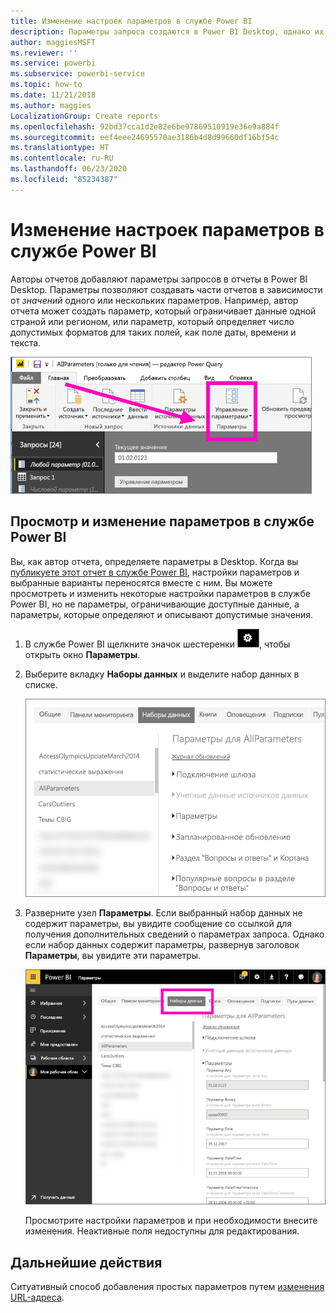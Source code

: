 ```yaml
---
title: Изменение настроек параметров в службе Power BI
description: Параметры запроса создаются в Power BI Desktop, однако их можно просматривать и изменять в службе Power BI.
author: maggiesMSFT
ms.reviewer: ''
ms.service: powerbi
ms.subservice: powerbi-service
ms.topic: how-to
ms.date: 11/21/2018
ms.author: maggies
LocalizationGroup: Create reports
ms.openlocfilehash: 92bd37cca1d2e82e6be97869510919e36e9a884f
ms.sourcegitcommit: eef4eee24695570ae3186b4d8d99660df16bf54c
ms.translationtype: HT
ms.contentlocale: ru-RU
ms.lasthandoff: 06/23/2020
ms.locfileid: "85234387"
---
```

# <a name="edit-parameter-settings-in-the-power-bi-service"></a>Изменение настроек параметров в службе Power BI
Авторы отчетов добавляют параметры запросов в отчеты в Power BI Desktop. Параметры позволяют создавать части отчетов в зависимости от *значений* одного или нескольких параметров. Например, автор отчета может создать параметр, который ограничивает данные одной страной или регионом, или параметр, который определяет число допустимых форматов для таких полей, как поле даты, времени и текста.

![Вкладка "Главная" с пунктом "Управление параметрами" в Desktop](media/service-parameters/power-bi-manage-parameters.png)

## <a name="review-and-edit-parameters-in-power-bi-service"></a>Просмотр и изменение параметров в службе Power BI

Вы, как автор отчета, определяете параметры в Desktop. Когда вы [публикуете этот отчет в службе Power BI](../create-reports/desktop-upload-desktop-files.md), настройки параметров и выбранные варианты переносятся вместе с ним. Вы можете просмотреть и изменить некоторые настройки параметров в службе Power BI, но не параметры, ограничивающие доступные данные, а параметры, которые определяют и описывают допустимые значения.

1. В службе Power BI щелкните значок шестеренки ![значок шестеренки](media/service-parameters/power-bi-cog.png), чтобы открыть окно **Параметры**.

2. Выберите вкладку **Наборы данных** и выделите набор данных в списке. 
    
    ![Окно "Параметры" с выбранной вкладкой "Наборы данных"](media/service-parameters/power-bi-select-dataset2.png)

3. Разверните узел **Параметры**.  Если выбранный набор данных не содержит параметры, вы увидите сообщение со ссылкой для получения дополнительных сведений о параметрах запроса. Однако если набор данных содержит параметры, развернув заголовок **Параметры**, вы увидите эти параметры. 

    ![Окно "Параметры" с развернутым разделом параметров](media/service-parameters/power-bi-settings.png)

    Просмотрите настройки параметров и при необходимости внесите изменения. Неактивные поля недоступны для редактирования. 


## <a name="next-steps"></a>Дальнейшие действия
Ситуативный способ добавления простых параметров путем [изменения URL-адреса](../collaborate-share/service-url-filters.md).